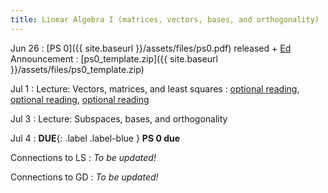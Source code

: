 ```yaml
---
title: Linear Algebra I (matrices, vectors, bases, and orthogonality)
---
```

Jun 26
: [PS 0]({{ site.baseurl }}/assets/files/ps0.pdf) released + [Ed](https://edstem.org/us/courses/60529/discussion/) Announcement
  : [ps0_template.zip]({{ site.baseurl }}/assets/files/ps0_template.zip)

Jul 1
: Lecture: Vectors, matrices, and least squares
  : [optional reading](#), [optional reading](#), [optional reading](#)

Jul 3
: Lecture: Subspaces, bases, and orthogonality

Jul 4
: **DUE**{: .label .label-blue } **PS 0 due**

Connections to LS
: *To be updated!*

Connections to GD
: *To be updated!*